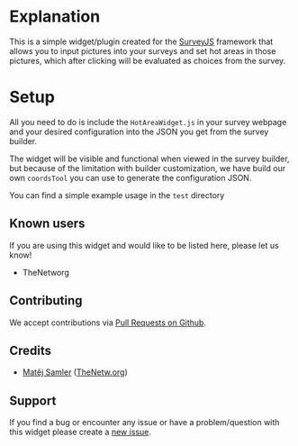 ﻿# Explanation
This is a simple widget/plugin created for the [SurveyJS](https://surveyjs.io/) framework that allows you to input pictures into your surveys and set hot areas in those pictures, which after clicking will be evaluated as choices from the survey.

# Setup
 All you need to do is include the `HotAreaWidget.js` in your survey webpage and your desired configuration into the JSON you get from the survey builder. 
 
The widget will be visible and functional when viewed in the survey builder, but because of the limitation with builder customization, we have build our own `coordsTool` you can use to generate the configuration JSON.

You can find a simple example usage in the `test` directory

## Known users
If you are using this widget and would like to be listed here, please let us know!
- TheNetworg

## Contributing
We accept contributions via [Pull Requests on Github](https://github.com/TheNetworg/surveyjs-plugin-hotarea/pulls).

## Credits
- [Matěj Samler](https://github.com/metjuperry) ([TheNetw.org](https://thenetw.org))

## Support
If you find a bug or encounter any issue or have a problem/question with this widget please create a [new issue](https://github.com/TheNetworg/surveyjs-plugin-hotarea/issues).
